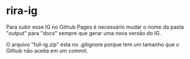 # rira-ig

Para subir esse IG no Github Pages é necessário mudar o nome da pasta "output" para "docs" sempre que gerar uma nova versão do IG.

O arquivo "full-ig.zip" esta no .gitignore porque tem um tamanho que o Github não aceita em um commit.
